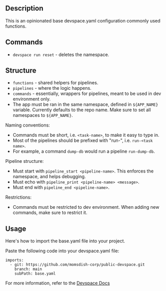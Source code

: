 ## Description
This is an opinionated base devspace.yaml configuration commonly used functions.

## Commands
- `devspace run reset` - deletes the namespace.


## Structure
- `functions` - shared helpers for pipelines.
- `pipelines` - where the logic happens.
- `commands` - essentially, wrappers for pipelines, meant to be used in dev environment only.
- The app must be ran in the same namespace, defined in `${APP_NAME}` variable. Currently defaults to the repo name.
  Make sure to set all namespaces to `${APP_NAME}`.

Naming conventions:
- Commands must be short, i.e. `<task-name>`, to make it easy to type in.
- Most of the pipelines should be prefixed with "run-", i.e. `run-<task name>`.
- For example, a command `dump-db` would run a pipeline `run-dump-db`.

Pipeline structure:
- Must start with `pipeline_start <pipeline-name>`. This enforces the namespace, and helps debugging.
- Must echo with `pipeline_print <pipeline-name> <message>`.
- Must end with `pipeline_end <pipeline-name>`.

Restrictions:
- Commands must be restricted to dev environment. When adding new commands, make sure to restrict it.

## Usage
Here's how to import the base.yaml file into your project.

Paste the following code into your devspace.yaml file:

```
imports:
  - git: https://github.com/momsdish-corp/public-devspace.git
    branch: main
    subPath: base.yaml

```

For more information, refer to the [Devspace Docs](https://www.devspace.sh/docs/configuration/imports/)